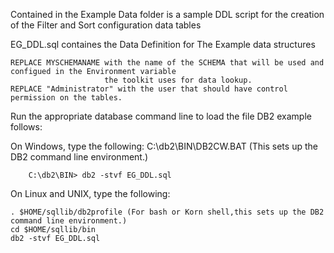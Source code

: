 Contained in the Example Data folder is a sample DDL script for the creation of the Filter and Sort configuration data tables

EG_DDL.sql containes the Data Definition for The Example data structures

    REPLACE MYSCHEMANAME with the name of the SCHEMA that will be used and configued in the Environment variable 
                         the toolkit uses for data lookup. 
    REPLACE "Administrator" with the user that should have control permission on the tables.
Run the appropriate database command line to load the file DB2 example follows:

On Windows, type the following: C:\db2\BIN\DB2CW.BAT (This sets up the DB2 command line environment.)

        C:\db2\BIN> db2 -stvf EG_DDL.sql 
On Linux and UNIX, type the following:

    . $HOME/sqllib/db2profile (For bash or Korn shell,this sets up the DB2 command line environment.)
    cd $HOME/sqllib/bin
    db2 -stvf EG_DDL.sql
